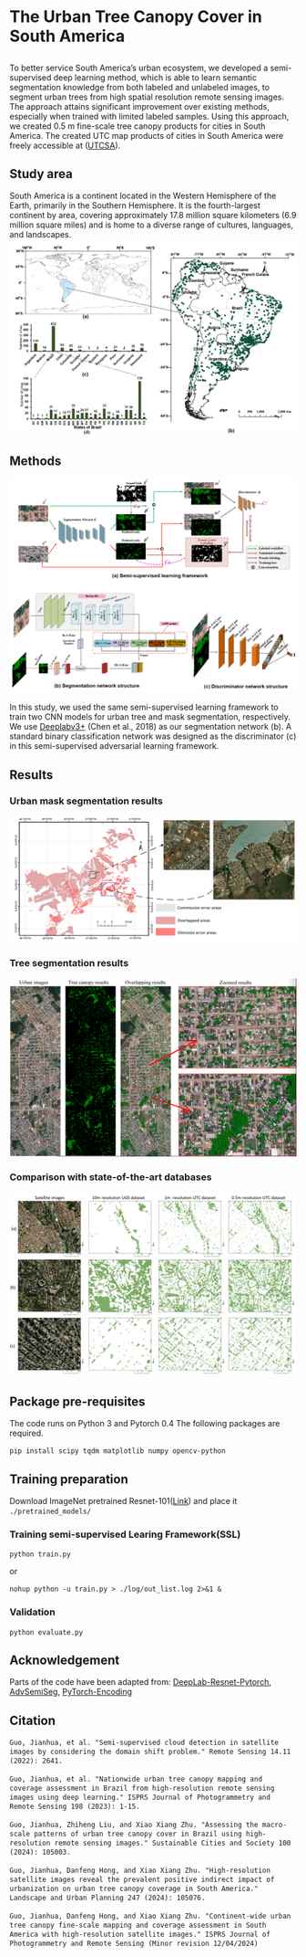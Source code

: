 # The Urban Tree Canopy Cover in South America


##
To better service South America’s urban ecosystem, we developed a semi-supervised deep learning method, which is able to learn semantic segmentation knowledge from both labeled and unlabeled images, to segment urban trees from high spatial resolution remote sensing images. The approach attains significant improvement over existing methods, especially when trained with limited labeled samples. 
Using this approach, we created 0.5 m fine-scale tree canopy products for  cities in South America. The created UTC map products of cities in South America were freely accessible at ([UTCSA](https://drive.google.com/drive/folders/1dlAOe4zDY9mYkxniSrUh8pZfQlzl12Gd?usp=drive_linkk)).

## Study area
South America is a continent located in the Western Hemisphere of the Earth, primarily in the Southern Hemisphere. It is the fourth-largest continent by area, covering approximately 17.8 million square kilometers (6.9 million square miles) and is home to a diverse range of cultures, languages, and landscapes. 
![](/figure/SouthAmerica.png)

## Methods

![](/figure/TreeSeg_Network.png)

In this study, we used the same semi-supervised learning framework to train two CNN models for urban tree and mask segmentation, respectively. 
We use [Deeplabv3+](https://github.com/VainF/DeepLabV3Plus-Pytorch) (Chen et al., 2018) as our segmentation network (b). 
A standard binary classification network was designed as the discriminator (c) in this semi-supervised adversarial learning framework.


## Results

### Urban mask segmentation results
![](/figure/urbanmask.png)

### Tree segmentation results
![](/figure/tree.png)


### Comparison with state-of-the-art databases
![](/figure/datasets.png)


## Package pre-requisites
The code runs on Python 3 and Pytorch 0.4 The following packages are required. 

```
pip install scipy tqdm matplotlib numpy opencv-python

```

## Training preparation

Download ImageNet pretrained Resnet-101([Link](https://download.pytorch.org/models/resnet101-5d3b4d8f.pth)) and place it ```./pretrained_models/```

### Training semi-supervised Learing Framework(SSL)
```
python train.py   
```
or
```
nohup python -u train.py > ./log/out_list.log 2>&1 &
``` 
### Validation 
```
python evaluate.py
```

## Acknowledgement

Parts of the code have been adapted from: 
[DeepLab-Resnet-Pytorch](https://github.com/speedinghzl/Pytorch-Deeplab), [AdvSemiSeg](https://github.com/hfslyc/AdvSemiSeg), [PyTorch-Encoding](https://github.com/zhanghang1989/PyTorch-Encoding)


## Citation

```
Guo, Jianhua, et al. "Semi-supervised cloud detection in satellite images by considering the domain shift problem." Remote Sensing 14.11 (2022): 2641.

Guo, Jianhua, et al. "Nationwide urban tree canopy mapping and coverage assessment in Brazil from high-resolution remote sensing images using deep learning." ISPRS Journal of Photogrammetry and Remote Sensing 198 (2023): 1-15.

Guo, Jianhua, Zhiheng Liu, and Xiao Xiang Zhu. "Assessing the macro-scale patterns of urban tree canopy cover in Brazil using high-resolution remote sensing images." Sustainable Cities and Society 100 (2024): 105003.

Guo, Jianhua, Danfeng Hong, and Xiao Xiang Zhu. "High-resolution satellite images reveal the prevalent positive indirect impact of urbanization on urban tree canopy coverage in South America." Landscape and Urban Planning 247 (2024): 105076.

Guo, Jianhua, Danfeng Hong, and Xiao Xiang Zhu. "Continent-wide urban tree canopy fine-scale mapping and coverage assessment in South America with high-resolution satellite images." ISPRS Journal of Photogrammetry and Remote Sensing (Minor revision 12/04/2024)



```

